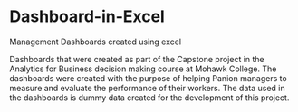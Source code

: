 # Dashboard-in-Excel

Management Dashboards created using excel

Dashboards that were created as part of the Capstone project in the Analytics for Business decision making course at Mohawk College.
The dashboards were created with the purpose of helping Panion managers to measure and evaluate the performance of their workers.
The data used in the dashboards is dummy data created for the development of this project.
